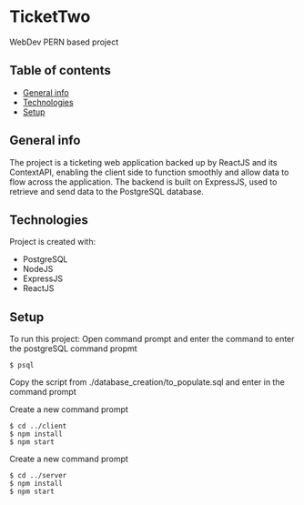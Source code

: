# TicketTwo
WebDev PERN based project
## Table of contents
* [General info](#general-info)
* [Technologies](#technologies)
* [Setup](#setup)

## General info
The project is a ticketing web application backed up by ReactJS and its ContextAPI, enabling the client side to function
smoothly and allow data to flow across the application. The backend is built on ExpressJS, used to retrieve and send data to the PostgreSQL database.

## Technologies
Project is created with:
* PostgreSQL
* NodeJS
* ExpressJS
* ReactJS
	
## Setup
To run this project:
Open command prompt and enter the command to enter the postgreSQL command propmt
```
$ psql
```
Copy the script from ./database_creation/to_populate.sql and enter in the command prompt

Create a new command prompt
```
$ cd ../client
$ npm install
$ npm start
```

Create a new command prompt
```
$ cd ../server
$ npm install
$ npm start
